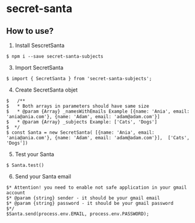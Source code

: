 # secret-santa
## How to use?
1. Install SescretSanta
```
$ npm i --save secret-santa-subjects
```
3. Import SecretSanta
```
$ import { SecretSanta } from 'secret-santa-subjects';
```
4. Create SecretSanta objet
```
$   /**
$   * Both arrays in parameters should have same size
$   * @param {Array} _namesWithEmails Example [{name: 'Ania', email: 'ania@ania.com'}, {name: 'Adam', email: 'adam@adam.com'}]
$   * @param {Array} _subjects Example: ['Cats', 'Dogs']
$  */
$ const Santa = new SecretSanta( [{name: 'Ania', email: 'ania@ania.com'}, {name: 'Adam', email: 'adam@adam.com'}],  ['Cats', 'Dogs'])
```
5. Test your Santa
```
$ Santa.test()
```
6. Send your Santa email
```
$* Attention! you need to enable not safe application in your gmail account
$* @param {string} sender - it should be your gmail email
$* @param {string} password - it should be your gmail password
$*/
$Santa.send(process.env.EMAIL, process.env.PASSWORD);
```
